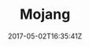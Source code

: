 ---
title: "Mojang"
site_link: "https://mojang.com/"
description: "Best known for creating the popular independent game Minecraft."
location: "Stockholm"
active: true
active_from: "2009-05-01"
active_to: ""
tags: []
date: "2017-05-02T16:35:41Z"
---